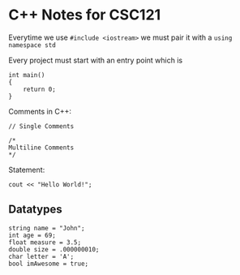# C++ Notes for CSC121

Everytime we use ```#include <iostream>``` we must pair it with a ```using namespace std```

Every project must start with an entry point which is
```
int main()
{
    return 0;
}
```

Comments in C++:
```
// Single Comments

/*
Multiline Comments
*/
```

Statement:
```
cout << "Hello World!";
```

## Datatypes
```
string name = "John";
int age = 69;
float measure = 3.5;
double size = .000000010;
char letter = 'A';
bool imAwesome = true;
```
